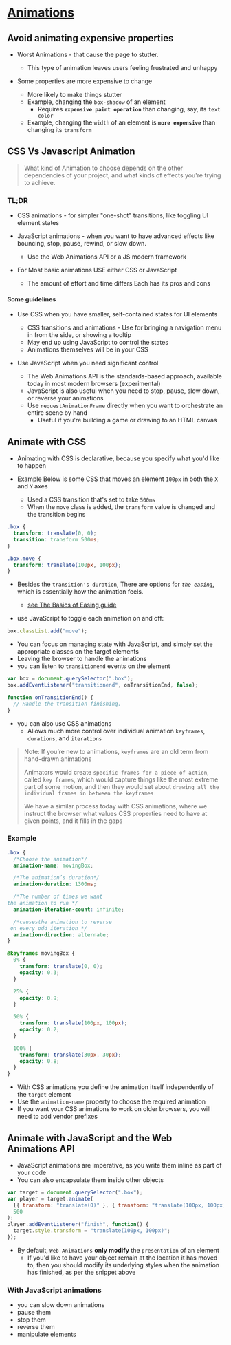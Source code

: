 # [Animations](https://developers.google.com/web/fundamentals/design-and-ux/animations)

## Avoid animating expensive properties

- Worst Animations - that cause the page to stutter.

  - This type of animation leaves users feeling frustrated and unhappy

- Some properties are more expensive to change
  - More likely to make things stutter
  - Example, changing the `box-shadow` of an element
    - Requires **`expensive paint operation`** than changing, say, its `text color`
  - Example, changing the `width` of an element is **`more expensive`** than changing its `transform`

## CSS Vs Javascript Animation

> What kind of Animation to choose depends on the other dependencies of your project, and what kinds of effects you're trying to achieve.

### TL;DR

- CSS animations - for simpler "one-shot" transitions, like toggling UI element states

- JavaScript animations - when you want to have advanced effects like bouncing, stop, pause, rewind, or slow down.

  - Use the Web Animations API or a JS modern framework

- For Most basic animations USE either CSS or JavaScript

  - The amount of effort and time differs Each has its pros and cons

#### Some guidelines

- Use CSS when you have smaller, self-contained states for UI elements

  - CSS transitions and animations - Use for bringing a navigation menu in from the side, or showing a tooltip
  - May end up using JavaScript to control the states
  - Animations themselves will be in your CSS

- Use JavaScript when you need significant control

  - The Web Animations API is the standards-based approach, available today in most modern browsers (experimental)
  - JavaScript is also useful when you need to stop, pause, slow down, or reverse your animations
  - Use `requestAnimationFrame` directly when you want to orchestrate an entire scene by hand
    - Useful if you're building a game or drawing to an HTML canvas

## Animate with CSS

- Animating with CSS is declarative, because you specify what you'd like to happen

- Example Below is some CSS that moves an element `100px` in both the `X` and `Y` axes
  - Used a CSS transition that's set to take `500ms`
  - When the `move` class is added, the `transform` value is changed and the transition begins

```css
.box {
  transform: translate(0, 0);
  transition: transform 500ms;
}

.box.move {
  transform: translate(100px, 100px);
}
```

- Besides the `transition's duration`, There are options for _`the easing`_, which is essentially how the animation feels.

  - [see The Basics of Easing guide](https://developers.google.com/web/fundamentals/design-and-ux/animations/the-basics-of-easing)

- use JavaScript to toggle each animation on and off:

```js
box.classList.add("move");
```

- You can focus on managing state with JavaScript, and simply set the appropriate classes on the target elements
- Leaving the browser to handle the animations
- you can listen to `transitionend` events on the element

```js
var box = document.querySelector(".box");
box.addEventListener("transitionend", onTransitionEnd, false);

function onTransitionEnd() {
  // Handle the transition finishing.
}
```

- you can also use CSS animations
  - Allows much more control over individual animation `keyframes`, `durations`, and `iterations`

> Note: If you’re new to animations, `keyframes` are an old term from hand-drawn animations
>
> Animators would create `specific frames for a piece of action`, called `key frames`, which would capture things like the most extreme part of some motion, and then they would set about `drawing all the individual frames in between the keyframes`
>
> We have a similar process today with CSS animations, where we instruct the browser what values CSS properties need to have at given points, and it fills in the gaps

### Example

```css
.box {
  /*Choose the animation*/
  animation-name: movingBox;

  /*The animation’s duration*/
  animation-duration: 1300ms;

  /*The number of times we want
the animation to run */
  animation-iteration-count: infinite;

  /*causesthe animation to reverse
 on every odd iteration */
  animation-direction: alternate;
}

@keyframes movingBox {
  0% {
    transform: translate(0, 0);
    opacity: 0.3;
  }

  25% {
    opacity: 0.9;
  }

  50% {
    transform: translate(100px, 100px);
    opacity: 0.2;
  }

  100% {
    transform: translate(30px, 30px);
    opacity: 0.8;
  }
}
```

- With CSS animations you define the animation itself independently of the `target` element
- Use the `animation-name` property to choose the required animation
- If you want your CSS animations to work on older browsers, you will need to add vendor prefixes

## Animate with JavaScript and the Web Animations API

- JavaScript animations are imperative, as you write them inline as part of your code
- You can also encapsulate them inside other objects

```js
var target = document.querySelector(".box");
var player = target.animate(
  [{ transform: "translate(0)" }, { transform: "translate(100px, 100px)" }],
  500
);
player.addEventListener("finish", function() {
  target.style.transform = "translate(100px, 100px)";
});
```

- By default, `Web Animations` **only modify** the `presentation` of an element
  - If you'd like to have your object remain at the location it has moved to, then you should modify its underlying styles when the animation has finished, as per the snippet above

### With JavaScript animations

- you can slow down animations
- pause them
- stop them
- reverse them
- manipulate elements

